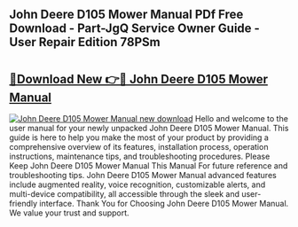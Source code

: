 ## John Deere D105 Mower Manual PDf Free Download - Part-JgQ Service Owner Guide - User Repair Edition 78PSm

# <h2><a href="http://bc88229.oget.top/?id=John+Deere+D105+Mower+Manual">🔗Download New 👉🔴 John Deere D105 Mower Manual</a></h2>

[![John Deere D105 Mower Manual new download](https://i.imgur.com/5g1atiW.png)](http://bc88229.oget.top/?id=John+Deere+D105+Mower+Manual)
Hello and welcome to the user manual for your newly unpacked John Deere D105 Mower Manual. This guide is here to help you make the most of your product by providing a comprehensive overview of its features, installation process, operation instructions, maintenance tips, and troubleshooting procedures. Please Keep John Deere D105 Mower Manual This Manual For future reference and troubleshooting tips. John Deere D105 Mower Manual advanced features include augmented reality, voice recognition, customizable alerts, and multi-device compatibility, all accessible through the sleek and user-friendly interface. Thank You for Choosing John Deere D105 Mower Manual. We value your trust and support.
